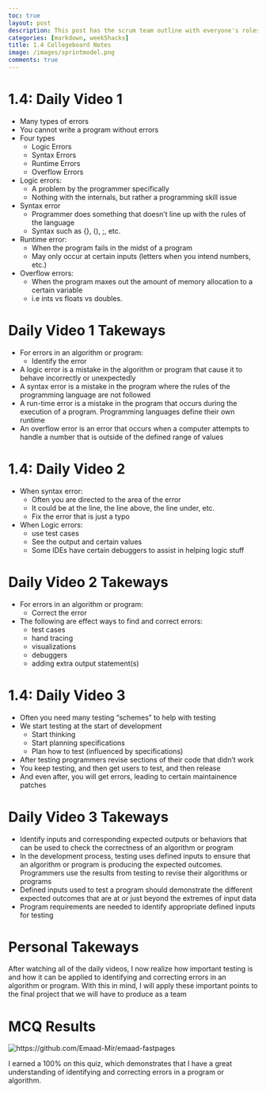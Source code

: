 ```yaml
---
toc: true
layout: post
description: This post has the scrum team outline with everyone's roles as well as plans for the final project. 
categories: [markdown, week5hacks]
title: 1.4 Collegeboard Notes
image: /images/sprintmodel.png
comments: true
---
```


# 1.4: Daily Video 1

- Many types of errors
- You cannot write a program without errors
- Four types
    - Logic Errors
    - Syntax Errors
    - Runtime Errors
    - Overflow Errors
- Logic errors:
    - A problem by the programmer specifically
    - Nothing with the internals, but rather a programming skill issue
- Syntax error
    - Programmer does something that doesn’t line up with the rules of the language
    - Syntax such as {}, (), ;, etc.
- Runtime error:
    - When the program fails in the midst of a program
    - May only occur at certain inputs (letters when you intend numbers, etc.)
- Overflow errors:
    - When the program maxes out the amount of memory allocation to a certain variable
    - i.e ints vs floats vs doubles.

# Daily Video 1 Takeways

- For errors in an algorithm or program:
    - Identify the error
- A logic error is a mistake in the algorithm or program that cause it to behave incorrectly or unexpectedly
- A syntax error is a mistake in the program where the rules of the programming language are not followed
- A run-time error is a mistake in the program that occurs during the execution of a program. Programming languages define their own runtime
- An overflow error is an error that occurs when a computer attempts to handle a number that is outside of the defined range of values

# 1.4: Daily Video 2

- When syntax error:
    - Often you are directed to the area of the error
    - It could be at the line, the line above, the line under, etc.
    - Fix the error that is just a typo
- When Logic errors:
    - use test cases
    - See the output and certain values
    - Some IDEs have certain debuggers to assist in helping logic stuff

# Daily Video 2 Takeways

- For errors in an algorithm or program:
    - Correct the error
- The following are effect ways to find and correct errors:
    - test cases
    - hand tracing
    - visualizations
    - debuggers
    - adding extra output statement(s)


# 1.4: Daily Video 3

- Often you need many testing “schemes” to help with testing
- We start testing at the start of development
    - Start thinking
    - Start planning specifications
    - Plan how to test (influenced by specifications)
- After testing programmers revise sections of their code that didn’t work
- You keep testing, and then get users to test, and then release
- And even after, you will get errors, leading to certain maintainence patches

# Daily Video 3 Takeways

- Identify inputs and corresponding expected outputs or behaviors that can be used to check the correctness of an algorithm or program
- In the development process, testing uses defined inputs to ensure that an algorithm or program is producing the expected outcomes. Programmers use the results from testing to revise their algorithms or programs
- Defined inputs used to test a program should demonstrate the different expected outcomes that are at or just beyond the extremes of input data
- Program requirements are needed to identify appropriate defined inputs for testing


# Personal Takeways

After watching all of the daily videos, I now realize how important testing is and how it can be applied to identifying and correcting errors in an algorithm or program. With this in mind, I will apply these important points to the final project that we will have to produce as a team

# MCQ Results

![]({{site.baseurl}}/images/proofofcompletion.png "https://github.com/Emaad-Mir/emaad-fastpages")

I earned a 100% on this quiz, which demonstrates that I have a great understanding of identifying and correcting errors in a program or algorithm.